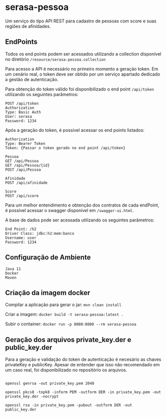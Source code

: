 # serasa-pessoa

Um serviço do tipo API REST para cadastro de pessoas com score e suas regiões de afinidades.

## EndPoints

Todos os end points podem ser acessados utilizando a collection disponível no diretório `/resource/serasa-pessoa.collection`

Para acesso a API é necessário no primeiro momento a geração token. Em um cenário real, o token deve ser obtido por um
serviço apartado dedicado a gestão de autenticação.

Para obtenção do token válido foi disponibilizado o end point `/api/token` utilizando os seguintes parâmetros:

    POST /api/token
    Authorization
    Type: Basic Auth
    User: serasa
    Password: 1234

Após a geração do token, é possível acessar os end points listados:

    Authorization
    Type: Bearer Token
    Token: {Passar o token gerado no end point /api/token}

    Pessoa
    GET /api/Pessoa
    GET /api/Pessoa/{id}
    POST /api/Pessoa

    Afinidade
    POST /api/afinidade

    Score
    POST /api/score

Para um melhor entendimento e obtenção dos contratos de cada endPoint, é possível acessar o swagger disponível em `/swagger-ui.html`.

A base de dados pode ser acessada utilizando os seguintes parâmetros:

    End Point: /h2
    Driver Class: jdbc:h2:mem:banco
    Username: user
    Password: 1234

## Configuração de Ambiente

    Java 11
    Docker
    Maven

## Criação da imagem docker

Compilar a aplicação para gerar o jar: `mvn clean install`

Criar a imagem: `docker build -t serasa-pessoa:latest .`

Subir o container: `docker run -p 8080:8080 --rm serasa-pessoa`

## Geração dos arquivos private_key.der e public_key.der

Para a geração e validação do token de autenticação é necesário as chaves privateKey e publicKey. Apesar de entender que isso não recomendado em um caso real, foi disponibilizado no repositório os arquivos.

<pre>
<code>
openssl genrsa -out private_key.pem 2048

openssl pkcs8 -topk8 -inform PEM -outform DER -in private_key.pem -out private_key.der -nocrypt

openssl rsa -in private_key.pem -pubout -outform DER -out public_key.der
</code>
</pre>
